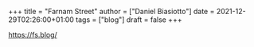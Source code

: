 +++
title = "Farnam Street"
author = ["Daniel Biasiotto"]
date = 2021-12-29T02:26:00+01:00
tags = ["blog"]
draft = false
+++

<https://fs.blog/>
